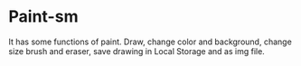 # Paint-sm
It has some functions of paint. Draw, change color and background, change size brush and eraser, save drawing in Local Storage and as img file.
